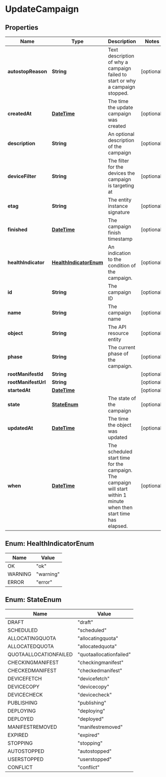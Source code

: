 
# UpdateCampaign

## Properties
Name | Type | Description | Notes
------------ | ------------- | ------------- | -------------
**autostopReason** | **String** | Text description of why a campaign failed to start or why a campaign stopped. |  [optional]
**createdAt** | [**DateTime**](DateTime.md) | The time the update campaign was created |  [optional]
**description** | **String** | An optional description of the campaign |  [optional]
**deviceFilter** | **String** | The filter for the devices the campaign is targeting at |  [optional]
**etag** | **String** | The entity instance signature |  [optional]
**finished** | [**DateTime**](DateTime.md) | The campaign finish timestamp |  [optional]
**healthIndicator** | [**HealthIndicatorEnum**](#HealthIndicatorEnum) | An indication to the condition of the campaign. |  [optional]
**id** | **String** | The campaign ID |  [optional]
**name** | **String** | The campaign name |  [optional]
**object** | **String** | The API resource entity |  [optional]
**phase** | **String** | The current phase of the campaign. |  [optional]
**rootManifestId** | **String** |  |  [optional]
**rootManifestUrl** | **String** |  |  [optional]
**startedAt** | [**DateTime**](DateTime.md) |  |  [optional]
**state** | [**StateEnum**](#StateEnum) | The state of the campaign |  [optional]
**updatedAt** | [**DateTime**](DateTime.md) | The time the object was updated |  [optional]
**when** | [**DateTime**](DateTime.md) | The scheduled start time for the campaign. The campaign will start within 1 minute when then start time has elapsed. |  [optional]


<a name="HealthIndicatorEnum"></a>
## Enum: HealthIndicatorEnum
Name | Value
---- | -----
OK | &quot;ok&quot;
WARNING | &quot;warning&quot;
ERROR | &quot;error&quot;


<a name="StateEnum"></a>
## Enum: StateEnum
Name | Value
---- | -----
DRAFT | &quot;draft&quot;
SCHEDULED | &quot;scheduled&quot;
ALLOCATINGQUOTA | &quot;allocatingquota&quot;
ALLOCATEDQUOTA | &quot;allocatedquota&quot;
QUOTAALLOCATIONFAILED | &quot;quotaallocationfailed&quot;
CHECKINGMANIFEST | &quot;checkingmanifest&quot;
CHECKEDMANIFEST | &quot;checkedmanifest&quot;
DEVICEFETCH | &quot;devicefetch&quot;
DEVICECOPY | &quot;devicecopy&quot;
DEVICECHECK | &quot;devicecheck&quot;
PUBLISHING | &quot;publishing&quot;
DEPLOYING | &quot;deploying&quot;
DEPLOYED | &quot;deployed&quot;
MANIFESTREMOVED | &quot;manifestremoved&quot;
EXPIRED | &quot;expired&quot;
STOPPING | &quot;stopping&quot;
AUTOSTOPPED | &quot;autostopped&quot;
USERSTOPPED | &quot;userstopped&quot;
CONFLICT | &quot;conflict&quot;



